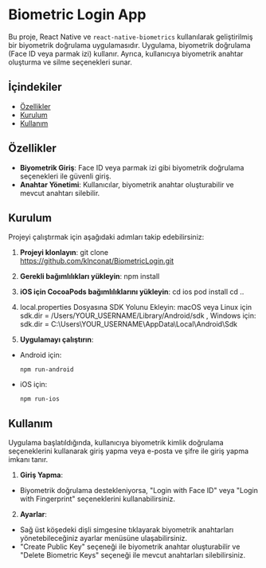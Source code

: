 # Biometric Login App

Bu proje, React Native ve `react-native-biometrics` kullanılarak geliştirilmiş bir biyometrik doğrulama uygulamasıdır. Uygulama, biyometrik doğrulama (Face ID veya parmak izi) kullanır. Ayrıca, kullanıcıya biyometrik anahtar oluşturma ve silme seçenekleri sunar.

## İçindekiler
- [Özellikler](#özellikler)
- [Kurulum](#kurulum)
- [Kullanım](#kullanım)

## Özellikler

- **Biyometrik Giriş**: Face ID veya parmak izi gibi biyometrik doğrulama seçenekleri ile güvenli giriş.
- **Anahtar Yönetimi**: Kullanıcılar, biyometrik anahtar oluşturabilir ve mevcut anahtarı silebilir.

## Kurulum

Projeyi çalıştırmak için aşağıdaki adımları takip edebilirsiniz:

1. **Projeyi klonlayın**: git clone https://github.com/klnconat/BiometricLogin.git

2. **Gerekli bağımlılıkları yükleyin**: npm install

3. **iOS için CocoaPods bağımlılıklarını yükleyin**: cd ios pod install cd ..

4. local.properties Dosyasına SDK Yolunu Ekleyin: macOS veya Linux için sdk.dir = /Users/YOUR_USERNAME/Library/Android/sdk , Windows için: sdk.dir = C:\\Users\\YOUR_USERNAME\\AppData\\Local\\Android\\Sdk

5. **Uygulamayı çalıştırın**:
- Android için:
  ```
  npm run-android
  ```
- iOS için:
  ```
  npm run-ios
  ```

## Kullanım

Uygulama başlatıldığında, kullanıcıya biyometrik kimlik doğrulama seçeneklerini kullanarak giriş yapma veya e-posta ve şifre ile giriş yapma imkanı tanır.

1. **Giriş Yapma**:
- Biyometrik doğrulama destekleniyorsa, "Login with Face ID" veya "Login with Fingerprint" seçeneklerini kullanabilirsiniz.

2. **Ayarlar**:
- Sağ üst köşedeki dişli simgesine tıklayarak biyometrik anahtarları yönetebileceğiniz ayarlar menüsüne ulaşabilirsiniz.
- "Create Public Key" seçeneği ile biyometrik anahtar oluşturabilir ve "Delete Biometric Keys" seçeneği ile mevcut anahtarları silebilirsiniz.
